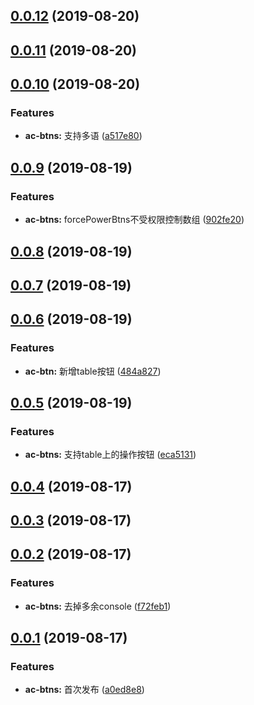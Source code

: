 <a name="0.0.12"></a>
## [0.0.12](https://github.com/tinper-bee/ac-btns/compare/v0.0.11...v0.0.12) (2019-08-20)



<a name="0.0.11"></a>
## [0.0.11](https://github.com/tinper-bee/ac-btns/compare/v0.0.10...v0.0.11) (2019-08-20)



<a name="0.0.10"></a>
## [0.0.10](https://github.com/tinper-bee/ac-btns/compare/v0.0.9...v0.0.10) (2019-08-20)


### Features

* **ac-btns:** 支持多语 ([a517e80](https://github.com/tinper-bee/ac-btns/commit/a517e80))



<a name="0.0.9"></a>
## [0.0.9](https://github.com/tinper-bee/ac-btns/compare/v0.0.8...v0.0.9) (2019-08-19)


### Features

* **ac-btns:** forcePowerBtns不受权限控制数组 ([902fe20](https://github.com/tinper-bee/ac-btns/commit/902fe20))



<a name="0.0.8"></a>
## [0.0.8](https://github.com/tinper-bee/ac-btns/compare/v0.0.7...v0.0.8) (2019-08-19)



<a name="0.0.7"></a>
## [0.0.7](https://github.com/tinper-bee/ac-btns/compare/v0.0.6...v0.0.7) (2019-08-19)



<a name="0.0.6"></a>
## [0.0.6](https://github.com/tinper-bee/ac-btns/compare/v0.0.5...v0.0.6) (2019-08-19)


### Features

* **ac-btn:** 新增table按钮 ([484a827](https://github.com/tinper-bee/ac-btns/commit/484a827))



<a name="0.0.5"></a>
## [0.0.5](https://github.com/tinper-bee/ac-btns/compare/v0.0.4...v0.0.5) (2019-08-19)


### Features

* **ac-btns:** 支持table上的操作按钮 ([eca5131](https://github.com/tinper-bee/ac-btns/commit/eca5131))



<a name="0.0.4"></a>
## [0.0.4](https://github.com/tinper-bee/ac-btns/compare/v0.0.3...v0.0.4) (2019-08-17)



<a name="0.0.3"></a>
## [0.0.3](https://github.com/tinper-bee/ac-btns/compare/v0.0.2...v0.0.3) (2019-08-17)



<a name="0.0.2"></a>
## [0.0.2](https://github.com/tinper-bee/ac-btns/compare/v0.0.1...v0.0.2) (2019-08-17)


### Features

* **ac-btns:** 去掉多余console ([f72feb1](https://github.com/tinper-bee/ac-btns/commit/f72feb1))



<a name="0.0.1"></a>
## [0.0.1](https://github.com/tinper-bee/ac-btns/compare/a0ed8e8...v0.0.1) (2019-08-17)


### Features

* **ac-btns:** 首次发布 ([a0ed8e8](https://github.com/tinper-bee/ac-btns/commit/a0ed8e8))



